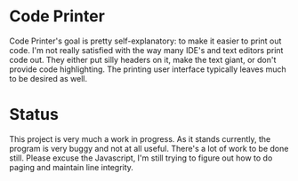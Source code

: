 Code Printer
============
Code Printer's goal is pretty self-explanatory: to make it easier to print out
code. I'm not really satisfied with the way many IDE's and text editors
print code out. They either put silly headers on it, make the text giant, or
don't provide code highlighting. The printing user interface typically leaves
much to be desired as well.

Status
============
This project is very much a work in progress. As it stands currently, the
program is very buggy and not at all useful. There's a lot of work to be done
still. Please excuse the Javascript, I'm still trying to figure out how to
do paging and maintain line integrity.
